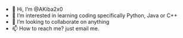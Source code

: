 - 👋 Hi, I’m @AKiba2x0
- 👀 I’m interested in learning coding specifically Python, Java or C++
- 💞️ I’m looking to collaborate on anything
- 📫 How to reach me? just email me.
